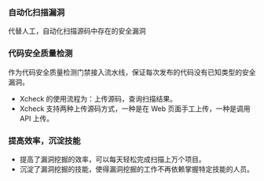 ### 自动化扫描漏洞
代替人工，自动化扫描源码中存在的安全漏洞

### 代码安全质量检测
作为代码安全质量检测门禁接入流水线，保证每次发布的代码没有已知类型的安全漏洞。
- Xcheck 的使用流程为：上传源码，查询扫描结果。
- Xcheck 支持两种上传源码方式，一种是在 Web 页面手工上传，一种是调用 API 上传。

### 提高效率，沉淀技能 
- 提高了漏洞挖掘的效率，可以每天轻松完成扫描上万个项目。
- 沉淀了漏洞挖掘的技能，使得漏洞挖掘的工作不再依赖掌握特定技能的人员。

